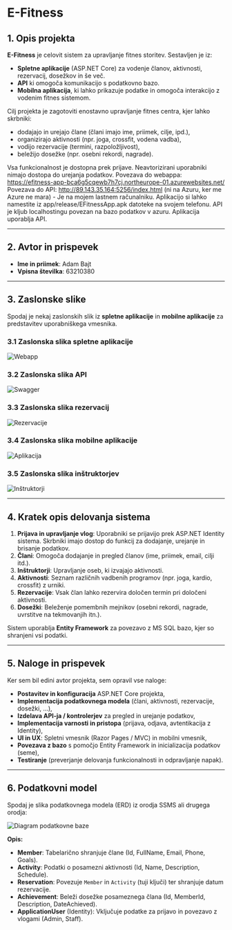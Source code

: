 # E-Fitness

## 1. Opis projekta

**E-Fitness** je celovit sistem za upravljanje fitnes storitev. Sestavljen je iz:
- **Spletne aplikacije** (ASP.NET Core) za vodenje članov, aktivnosti, rezervacij, dosežkov in še več.
- **API** ki omogoča komunikacijo s podatkovno bazo.
- **Mobilna aplikacija**, ki lahko prikazuje podatke in omogoča interakcijo z vodenim fitnes sistemom.

Cilj projekta je zagotoviti enostavno upravljanje fitnes centra, kjer lahko skrbniki:
- dodajajo in urejajo člane (člani imajo ime, priimek, cilje, ipd.),
- organizirajo aktivnosti (npr. joga, crossfit, vodena vadba),
- vodijo rezervacije (termini, razpoložljivost),
- beležijo dosežke (npr. osebni rekordi, nagrade).

Vsa funkcionalnost je dostopna prek prijave. Neavtorizirani uporabniki nimajo dostopa do urejanja podatkov.
Povezava do webappa: https://efitness-app-bca6g5cqewb7h7cj.northeurope-01.azurewebsites.net/
Povezava do API: http://89.143.35.164:5256/index.html (ni na Azuru, ker me Azure ne mara) - Je na mojem lastnem računalniku.
Aplikacijo si lahko namestite iz app/release/EFitnessApp.apk datoteke na svojem telefonu.
API je kljub localhostingu povezan na bazo podatkov v azuru. Aplikacija uporablja API.

---

## 2. Avtor in prispevek

- **Ime in priimek**: Adam Bajt  
- **Vpisna številka**: 63210380  

---

## 3. Zaslonske slike

Spodaj je nekaj zaslonskih slik iz **spletne aplikacije** in **mobilne aplikacije** za predstavitev uporabniškega vmesnika.

### 3.1 Zaslonska slika spletne aplikacije
![Webapp](./screenshots/webapp.png)

### 3.2 Zaslonska slika API
![Swagger](./screenshots/api.png)

### 3.3 Zaslonska slika rezervacij
![Rezervacije](./screenshots/rezervacije.png)

### 3.4 Zaslonska slika mobilne aplikacije
![Aplikacija](./screenshots/app.png)

### 3.5 Zaslonska slika inštruktorjev
![Inštruktorji](./screenshots/instruktorji.png)



---

## 4. Kratek opis delovanja sistema

1. **Prijava in upravljanje vlog**: Uporabniki se prijavijo prek ASP.NET Identity sistema. Skrbniki imajo dostop do funkcij za dodajanje, urejanje in brisanje podatkov.
2. **Člani**: Omogoča dodajanje in pregled članov (ime, priimek, email, cilji itd.).
3. **Inštruktorji**: Upravljanje oseb, ki izvajajo aktivnosti.
4. **Aktivnosti**: Seznam različnih vadbenih programov (npr. joga, kardio, crossfit) z urniki.
5. **Rezervacije**: Vsak član lahko rezervira določen termin pri določeni aktivnosti.
6. **Dosežki**: Beleženje pomembnih mejnikov (osebni rekordi, nagrade, uvrstitve na tekmovanjih itn.).

Sistem uporablja **Entity Framework** za povezavo z MS SQL bazo, kjer so shranjeni vsi podatki.

---

## 5. Naloge in prispevek

Ker sem bil edini avtor projekta, sem opravil vse naloge:
- **Postavitev in konfiguracija** ASP.NET Core projekta,
- **Implementacija podatkovnega modela** (člani, aktivnosti, rezervacije, dosežki, …),
- **Izdelava API-ja / kontrolerjev** za pregled in urejanje podatkov,
- **Implementacija varnosti in pristopa** (prijava, odjava, avtentikacija z Identity),
- **UI in UX**: Spletni vmesnik (Razor Pages / MVC) in mobilni vmesnik,
- **Povezava z bazo** s pomočjo Entity Framework in inicializacija podatkov (seme),
- **Testiranje** (preverjanje delovanja funkcionalnosti in odpravljanje napak).

---

## 6. Podatkovni model

Spodaj je slika podatkovnega modela (ERD) iz orodja SSMS ali drugega orodja:

![Diagram podatkovne baze](./screenshots/diagram.png)

**Opis:**
- **Member**: Tabelarično shranjuje člane (Id, FullName, Email, Phone, Goals).
- **Activity**: Podatki o posamezni aktivnosti (Id, Name, Description, Schedule).
- **Reservation**: Povezuje `Member` in `Activity` (tuji ključi) ter shranjuje datum rezervacije.
- **Achievement**: Beleži dosežke posameznega člana (Id, MemberId, Description, DateAchieved).
- **ApplicationUser** (Identity): Vključuje podatke za prijavo in povezavo z vlogami (Admin, Staff).


